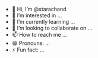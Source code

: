 - 👋 Hi, I’m @starachand
- 👀 I’m interested in ...
- 🌱 I’m currently learning ...
- 💞️ I’m looking to collaborate on ...
- 📫 How to reach me ...
- 😄 Pronouns: ...
- ⚡ Fun fact: ...

<!---
starachand/starachand is a ✨ special ✨ repository because its `README.md` (this file) appears on your GitHub profile.
You can click the Preview link to take a look at your changes.
--->
